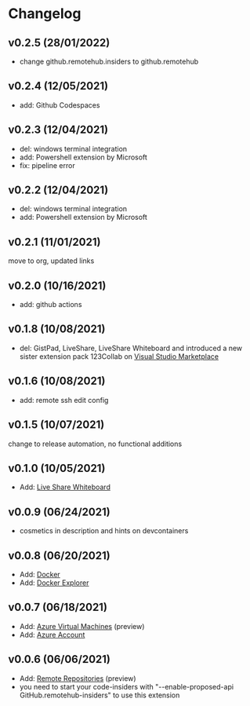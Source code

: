 # Changelog

## v0.2.5 (28/01/2022)
- change github.remotehub.insiders to github.remotehub

## v0.2.4 (12/05/2021)

- add: Github Codespaces

## v0.2.3 (12/04/2021)

- del: windows terminal integration
- add: Powershell extension by Microsoft
- fix: pipeline error

## v0.2.2 (12/04/2021)

- del: windows terminal integration
- add: Powershell extension by Microsoft

## v0.2.1 (11/01/2021)

move to org, updated links

## v0.2.0 (10/16/2021)

- add: github actions

## v0.1.8 (10/08/2021)

- del: GistPad, LiveShare, LiveShare Whiteboard and introduced a new sister extension pack 123Collab on
[Visual Studio Marketplace](https://marketplace.visualstudio.com/items?itemName=holgerimbery.123collab)

## v0.1.6 (10/08/2021)

- add: remote ssh edit config

## v0.1.5 (10/07/2021)

change to release automation, no functional additions

## v0.1.0 (10/05/2021)

- Add:  [Live Share Whiteboard](https://marketplace.visualstudio.com/items?itemName=lostintangent.vsls-whiteboard)

## v0.0.9 (06/24/2021)

- cosmetics in description and hints on devcontainers

## v0.0.8 (06/20/2021)

- Add: [Docker](https://marketplace.visualstudio.com/items?itemName=ms-azuretools.vscode-docker)
- Add: [Docker Explorer](https://marketplace.visualstudio.com/items?itemName=formulahendry.docker-explorer)

## v0.0.7 (06/18/2021)

- Add: [Azure Virtual Machines](https://marketplace.visualstudio.com/items?itemName=ms-azuretools.vscode-azurevirtualmachines) (preview)
- Add: [Azure Account](https://marketplace.visualstudio.com/items?itemName=ms-vscode.azure-account)

## v0.0.6 (06/06/2021)

- Add: [Remote Repositories](https://marketplace.visualstudio.com/items?itemName=GitHub.remotehub-insiders) (preview)
- you need to start your code-insiders with "--enable-proposed-api GitHub.remotehub-insiders" to use this extension
